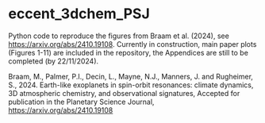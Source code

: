 # eccent_3dchem_PSJ
Python code to reproduce the figures from Braam et al. (2024), see https://arxiv.org/abs/2410.19108.
Currently in construction, main paper plots (Figures 1-11) are included in the repository, the Appendices are still to be completed (by 22/11/2024).

Braam, M., Palmer, P.I., Decin, L., Mayne, N.J., Manners, J. and Rugheimer, S., 2024. Earth-like exoplanets in spin-orbit resonances: climate dynamics, 3D atmospheric chemistry, and observational signatures, Accepted for publication in the Planetary Science Journal, https://arxiv.org/abs/2410.19108
